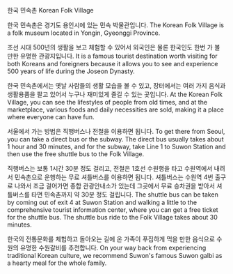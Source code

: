 한국 민속촌
Korean Folk Village

한국 민속촌은 경기도 용인시에 있는 민속 박물관입니다.
The Korean Folk Village is a folk museum located in Yongin, Gyeonggi Province.

조선 시대 500년의 생활을 보고 체험할 수 있어서 외국인은 물론 한국인도 한번 가 볼 만한 유명한 관광지입니다.
It is a famous tourist destination worth visiting for both Koreans and foreigners because it allows you to see and experience 500 years of life during the Joseon Dynasty.

한국 민속촌에서는 옛날 사람들의 생활 모습을 볼 수 있고, 장터에서는 여러 가지 음식과 생활용품을 팔고 있어서 누구나 재미있게 즐길 수 있는 곳입니다.
At the Korean Folk Village, you can see the lifestyles of people from old times, and at the marketplace, various foods and daily necessities are sold, making it a place where everyone can have fun.

서울에서 가는 방법은 직행버스나 전철을 이용하면 됩니다.
To get there from Seoul, you can take a direct bus or the subway. The direct bus usually takes about 1 hour and 30 minutes, and for the subway, take Line 1 to Suwon Station and then use the free shuttle bus to the Folk Village.

직행버스는 보통 1시간 30분 정도 걸리고, 전철은 1호선 수원행을 타고 수원역에서 내려서 민속촌으로 운행하는 무료 셔틀버스를 이용하면 됩니다.
셔틀버스는 수원역 4번 출구로 나와서 조금 걸어가면 종합 관광안내소가 있는데 그곳에서 무료 승차권을 받아서 셔틀버스를 타면 민속촌까지 약 30분 정도 걸립니다.
The shuttle bus can be taken by coming out of exit 4 at Suwon Station and walking a little to the comprehensive tourist information center, where you can get a free ticket for the shuttle bus. The shuttle bus ride to the Folk Village takes about 30 minutes.

한국의 전통문화를 체험하고 돌아오는 길에 온 가족이 푸짐하게 먹을 만한 음식으로 수원의 유명한 수원갈비를 추천합니다.
On your way back from experiencing traditional Korean culture, we recommend Suwon's famous Suwon galbi as a hearty meal for the whole family.
